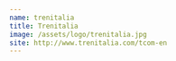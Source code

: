 ```yaml
---
name: trenitalia
title: Trenitalia
image: /assets/logo/trenitalia.jpg
site: http://www.trenitalia.com/tcom-en
---
```

